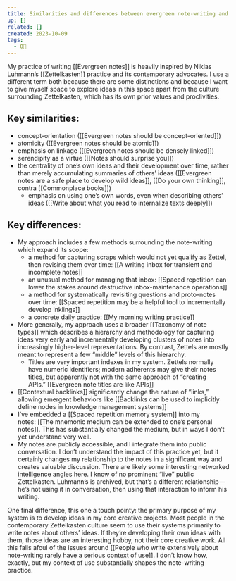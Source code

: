 ```yaml
---
title: Similarities and differences between evergreen note-writing and Zettelkasten
up: []
related: []
created: 2023-10-09
tags:
  - 0🌲
---
```

My practice of writing [[Evergreen notes]] is heavily inspired by Niklas Luhmann’s [[Zettelkasten]] practice and its contemporary advocates. I use a different term both because there are some distinctions and because I want to give myself space to explore ideas in this space apart from the culture surrounding Zettelkasten, which has its own prior values and proclivities.

## Key similarities:

- concept-orientation ([[Evergreen notes should be concept-oriented]])
- atomicity ([[Evergreen notes should be atomic]])
- emphasis on linkage ([[Evergreen notes should be densely linked]])
- serendipity as a virtue ([[Notes should surprise you]])
- the centrality of one’s own ideas and their development over time, rather than merely accumulating summaries of others’ ideas ([[Evergreen notes are a safe place to develop wild ideas]], [[Do your own thinking]], contra [[Commonplace books]])
    - emphasis on using one’s own words, even when describing others’ ideas ([[Write about what you read to internalize texts deeply]])

## Key differences:

- My approach includes a few methods surrounding the note-writing which expand its scope:
    - a method for capturing scraps which would not yet qualify as Zettel, then revising them over time: [[A writing inbox for transient and incomplete notes]]
    - an unusual method for managing that inbox: [[Spaced repetition can lower the stakes around destructive inbox-maintenance operations]]
    - a method for systematically revisiting questions and proto-notes over time: [[Spaced repetition may be a helpful tool to incrementally develop inklings]]
    - a concrete daily practice: [[My morning writing practice]]
- More generally, my approach uses a broader [[Taxonomy of note types]] which describes a hierarchy and methodology for capturing ideas very early and incrementally developing clusters of notes into increasingly higher-level representations. By contrast, Zettels are mostly meant to represent a few “middle” levels of this hierarchy.
    - Titles are very important indexes in my system. Zettels normally have numeric identifiers; modern adherents may give their notes titles, but apparently not with the same approach of “creating APIs.” [[Evergreen note titles are like APIs]]
- [[Contextual backlinks]] significantly change the nature of “links,” allowing emergent behaviors like [[Backlinks can be used to implicitly define nodes in knowledge management systems]]
- I’ve embedded a [[Spaced repetition memory system]] into my notes: [[The mnemonic medium can be extended to one’s personal notes]]. This has substantially changed the medium, but in ways I don’t yet understand very well.
- My notes are publicly accessible, and I integrate them into public conversation. I don’t understand the impact of this practice yet, but it certainly changes my relationship to the notes in a significant way and creates valuable discussion. There are likely some interesting networked intelligence angles here. I know of no prominent “live” public Zettelkasten. Luhmann’s is archived, but that’s a different relationship—he’s not using it in conversation, then using that interaction to inform his writing.

One final difference, this one a touch pointy: the primary purpose of my system is to develop ideas in my core creative projects. Most people in the contemporary Zettelkasten culture seem to use their systems primarily to write notes about others’ ideas. If they’re developing their own ideas with them, those ideas are an interesting hobby, not their core creative work. All this falls afoul of the issues around [[People who write extensively about note-writing rarely have a serious context of use]]. I don’t know how, exactly, but my context of use substantially shapes the note-writing practice.